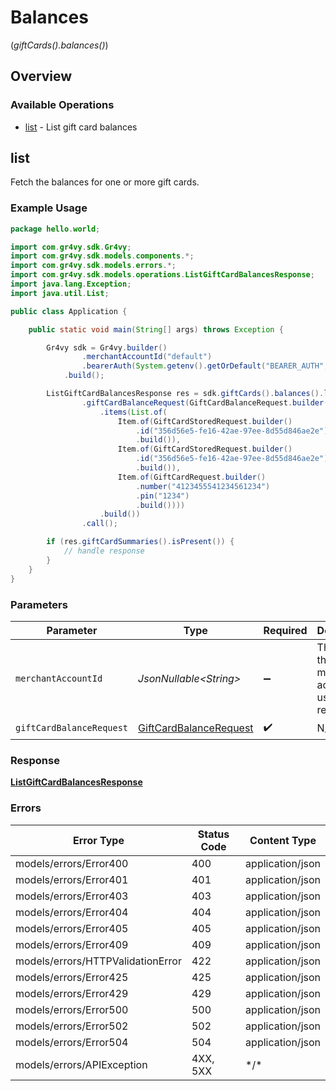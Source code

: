 # Balances
(*giftCards().balances()*)

## Overview

### Available Operations

* [list](#list) - List gift card balances

## list

Fetch the balances for one or more gift cards.

### Example Usage

```java
package hello.world;

import com.gr4vy.sdk.Gr4vy;
import com.gr4vy.sdk.models.components.*;
import com.gr4vy.sdk.models.errors.*;
import com.gr4vy.sdk.models.operations.ListGiftCardBalancesResponse;
import java.lang.Exception;
import java.util.List;

public class Application {

    public static void main(String[] args) throws Exception {

        Gr4vy sdk = Gr4vy.builder()
                .merchantAccountId("default")
                .bearerAuth(System.getenv().getOrDefault("BEARER_AUTH", ""))
            .build();

        ListGiftCardBalancesResponse res = sdk.giftCards().balances().list()
                .giftCardBalanceRequest(GiftCardBalanceRequest.builder()
                    .items(List.of(
                        Item.of(GiftCardStoredRequest.builder()
                            .id("356d56e5-fe16-42ae-97ee-8d55d846ae2e")
                            .build()),
                        Item.of(GiftCardStoredRequest.builder()
                            .id("356d56e5-fe16-42ae-97ee-8d55d846ae2e")
                            .build()),
                        Item.of(GiftCardRequest.builder()
                            .number("4123455541234561234")
                            .pin("1234")
                            .build())))
                    .build())
                .call();

        if (res.giftCardSummaries().isPresent()) {
            // handle response
        }
    }
}
```

### Parameters

| Parameter                                                                   | Type                                                                        | Required                                                                    | Description                                                                 |
| --------------------------------------------------------------------------- | --------------------------------------------------------------------------- | --------------------------------------------------------------------------- | --------------------------------------------------------------------------- |
| `merchantAccountId`                                                         | *JsonNullable\<String>*                                                     | :heavy_minus_sign:                                                          | The ID of the merchant account to use for this request.                     |
| `giftCardBalanceRequest`                                                    | [GiftCardBalanceRequest](../../models/components/GiftCardBalanceRequest.md) | :heavy_check_mark:                                                          | N/A                                                                         |

### Response

**[ListGiftCardBalancesResponse](../../models/operations/ListGiftCardBalancesResponse.md)**

### Errors

| Error Type                        | Status Code                       | Content Type                      |
| --------------------------------- | --------------------------------- | --------------------------------- |
| models/errors/Error400            | 400                               | application/json                  |
| models/errors/Error401            | 401                               | application/json                  |
| models/errors/Error403            | 403                               | application/json                  |
| models/errors/Error404            | 404                               | application/json                  |
| models/errors/Error405            | 405                               | application/json                  |
| models/errors/Error409            | 409                               | application/json                  |
| models/errors/HTTPValidationError | 422                               | application/json                  |
| models/errors/Error425            | 425                               | application/json                  |
| models/errors/Error429            | 429                               | application/json                  |
| models/errors/Error500            | 500                               | application/json                  |
| models/errors/Error502            | 502                               | application/json                  |
| models/errors/Error504            | 504                               | application/json                  |
| models/errors/APIException        | 4XX, 5XX                          | \*/\*                             |